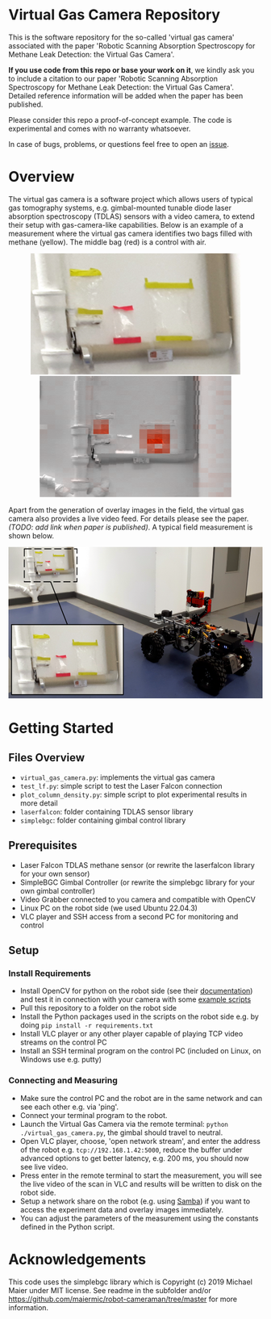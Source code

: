 # Virtual Gas Camera Repository
This is the software repository for the so-called 'virtual gas camera' associated with the paper 'Robotic Scanning Absorption Spectroscopy for Methane Leak Detection: the Virtual Gas Camera'.

**If you use code from this repo or base your work on it**, we kindly ask you to include a citation to our paper 'Robotic Scanning Absorption Spectroscopy for Methane Leak Detection: the Virtual Gas Camera'. Detailed reference information will be added when the paper has been published.

Please consider this repo a proof-of-concept example. The code is experimental and comes with no warranty whatsoever.

In case of bugs, problems, or questions feel free to open an [issue](https://github.com/BAMresearch/virtual-gas-camera/issues/new).

# Overview
The virtual gas camera is a software project which allows users of typical gas tomography systems, e.g. gimbal-mounted tunable diode laser absorption spectroscopy (TDLAS) sensors with a video camera, to extend their setup with gas-camera-like capabilities. Below is an example of a measurement where the virtual gas camera identifies two bags filled with methane (yellow). The middle bag (red) is a control with air.

<p align="center">
<img src="./docs/example_measurement_bags.png" height=240>
<img src="./docs/example_measurement_overlay.png" height=240>
</p>

Apart from the generation of overlay images in the field, the virtual gas camera also provides a live video feed. For details please see the paper. *(TODO: add link when paper is published)*. A typical field measurement is shown below.

<p align="center">
<img src="./docs/example_measurement_setup.png"  height= 300 >
</p>


# Getting Started
## Files Overview
* `virtual_gas_camera.py`: implements the virtual gas camera
* `test_lf.py`: simple script to test the Laser Falcon connection 
* `plot_column_density.py`: simple script to plot experimental results in more detail
* `laserfalcon`: folder containing TDLAS sensor library
* `simplebgc`: folder containing gimbal control library

## Prerequisites
* Laser Falcon TDLAS methane sensor (or rewrite the laserfalcon library for your own sensor)
* SimpleBGC Gimbal Controller (or rewrite the simplebgc library for your own gimbal controller)
* Video Grabber connected to you camera and compatible with OpenCV
* Linux PC on the robot side (we used Ubuntu 22.04.3)
* VLC player and SSH access from a second PC for monitoring and control

## Setup

### Install Requirements
* Install OpenCV for python on the robot side (see their [documentation](https://docs.opencv.org/4.x/df/d65/tutorial_table_of_content_introduction.html)) and test it in connection with your camera with some [example scripts](https://docs.opencv.org/3.4/dd/d43/tutorial_py_video_display.html)
* Pull this repository to a folder on the robot side
* Install the Python packages used in the scripts on the robot side e.g. by doing `pip install -r requirements.txt`
* Install VLC player or any other player capable of playing TCP video streams on the control PC
* Install an SSH terminal program on the control PC (included on Linux, on Windows use e.g. putty)

### Connecting and Measuring
* Make sure the control PC and the robot are in the same network and can see each other e.g. via 'ping'.
* Connect your terminal program to the robot.
* Launch the Virtual Gas Camera via the remote terminal: `python ./virtual_gas_camera.py`, the gimbal should travel to neutral.
* Open VLC player, choose, 'open network stream', and enter the address of the robot e.g. `tcp://192.168.1.42:5000`, reduce the buffer under advanced options to get better latency, e.g. 200 ms, you should now see live video.
* Press enter in the remote terminal to start the measurement, you will see the live video of the scan in VLC and results will be written to disk on the robot side.
* Setup a network share on the robot (e.g. using [Samba](https://ubuntu.com/tutorials/install-and-configure-samba)) if you want to access the experiment data and overlay images immediately.
* You can adjust the parameters of the measurement using the constants defined in the Python script.

# Acknowledgements
This code uses the simplebgc library which is Copyright (c) 2019 Michael Maier under MIT license. See readme in the subfolder and/or https://github.com/maiermic/robot-cameraman/tree/master for more information.
